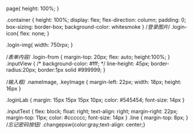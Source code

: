 page{ 
  height: 100%; 
 } 
 
 .container { 
  height: 100%; 
  display: flex; 
  flex-direction: column; 
  padding: 0; 
  box-sizing: border-box; 
   background-color: whitesmoke
 } 
/*登录图片*/
 .login-icon{ 
  flex: none; 
 } 
  
 .login-img{ 
  width: 750rpx;
 } 
  
 /*表单内容*/
 .login-from { 
  margin-top: 20px; 
  flex: auto; 
  height:100%; 
 } 
 .inputView { 
  /* background-color: #fff;  */
  line-height: 45px; 
  border-radius:20px;
   border:1px solid #999999;
 } 
  
 /*输入框*/
 .nameImage, .keyImage { 
  margin-left: 22px; 
  width: 18px; 
  height: 16px
 } 
 
 .loginLab { 
  margin: 15px 15px 15px 10px; 
  color: #545454; 
  font-size: 14px
 } 
  
 .inputText { 
  flex: block; 
  float: right; 
  text-align: right; 
  margin-right: 22px; 
  margin-top: 11px;
  color: #cccccc; 
  font-size: 14px
 } 
 .line { 
  margin-top: 8px; 
 } 
 /*忘记密码按钮*/
 .changepsw{color:gray;text-align: center;}
